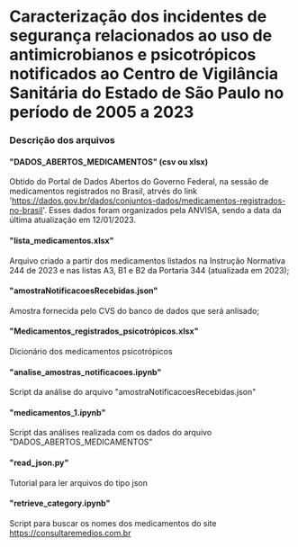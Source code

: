 # Caracterização dos incidentes de segurança relacionados ao uso de antimicrobianos e psicotrópicos notificados ao Centro de Vigilância Sanitária do Estado de São Paulo no período de 2005 a 2023
### Descrição dos arquivos
#### "DADOS_ABERTOS_MEDICAMENTOS" (csv ou xlsx)
Obtido do Portal de Dados Abertos do Governo Federal, na sessão de medicamentos registrados no Brasil, atrvés do link 'https://dados.gov.br/dados/conjuntos-dados/medicamentos-registrados-no-brasil'. Esses dados foram organizados pela ANVISA, sendo a data da última atualização em 12/01/2023.
#### "lista_medicamentos.xlsx"
Arquivo criado a partir dos medicamentos listados na Instrução Normativa 244 de 2023 e nas listas A3, B1 e B2 da Portaria 344 (atualizada em 2023);
#### "amostraNotificacoesRecebidas.json"
Amostra fornecida pelo CVS do banco de dados que será anlisado;
#### "Medicamentos_registrados_psicotrópicos.xlsx"
Dicionário dos medicamentos psicotrópicos
#### "analise_amostras_notificacoes.ipynb"
Script da análise do arquivo "amostraNotificacoesRecebidas.json"
#### "medicamentos_1.ipynb"
Script das análises realizada com os dados do arquivo "DADOS_ABERTOS_MEDICAMENTOS"
#### "read_json.py"
Tutorial para ler arquivos do tipo json
#### "retrieve_category.ipynb"
Script para buscar os nomes dos medicamentos do site https://consultaremedios.com.br

